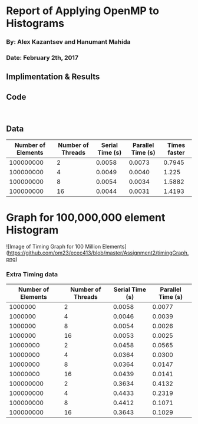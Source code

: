 # Report of Applying OpenMP to Histograms

### By: Alex Kazantsev and Hanumant Mahida
### Date: February 2th, 2017

## Implimentation & Results


## Code
```C
```


```C
```




## Data

| Number of Elements |	Number of Threads	| Serial Time (s)	| Parallel Time (s) |	Times faster |
| ------------------|-------------|-----------------|-------------------|--------------|
| 100000000	| 2 |	0.0058	| 0.0073 | 0.7945 |
| 100000000	| 4 | 0.0049	| 0.0040 | 1.225 |
| 100000000	| 8 | 0.0054 | 0.0034 | 1.5882 |
| 100000000	| 16 | 0.0044 |	0.0031 | 1.4193 |



# Graph for 100,000,000 element Histogram

![Image of Timing Graph for 100 Million Elements]
(https://github.com/om23/ecec413/blob/master/Assignment2/timingGraph.png)





### Extra Timing data
| Number of Elements |	Number of Threads	| Serial Time (s)	| Parallel Time (s) |
| ------------------|-------------|-----------------|-------------------|
| 1000000 | 2 | 0.0058 | 0.0077 |
| 1000000 | 4 | 0.0046 | 0.0039 |
| 1000000 | 8 | 0.0054 | 0.0026 |
| 1000000 | 16 | 0.0053 | 0.0025 |
| 10000000 | 2 | 0.0458 | 0.0565 |
| 10000000 | 4 | 0.0364 | 0.0300 |
| 10000000 | 8 | 0.0364 | 0.0147 |
| 10000000 | 16 | 0.0439 | 0.0141 |
| 100000000 | 2 | 0.3634 | 0.4132 |
| 100000000 | 4 | 0.4433 | 0.2319 |
| 100000000 | 8 | 0.4412 | 0.1071 |
| 100000000 | 16 | 0.3643 | 0.1029 |
